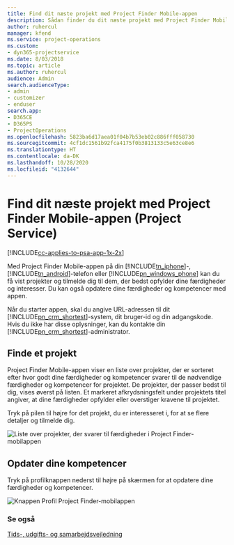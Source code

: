 ```yaml
---
title: Find dit næste projekt med Project Finder Mobile-appen
description: Sådan finder du dit næste projekt med Project Finder Mobile-appen til Project Service
author: ruhercul
manager: kfend
ms.service: project-operations
ms.custom:
- dyn365-projectservice
ms.date: 8/03/2018
ms.topic: article
ms.author: ruhercul
audience: Admin
search.audienceType:
- admin
- customizer
- enduser
search.app:
- D365CE
- D365PS
- ProjectOperations
ms.openlocfilehash: 5823ba6d17aea01f04b7b53eb02c886fff058730
ms.sourcegitcommit: 4cf1dc1561b92fca4175f0b3813133c5e63ce8e6
ms.translationtype: HT
ms.contentlocale: da-DK
ms.lasthandoff: 10/28/2020
ms.locfileid: "4132644"
---
```

# <a name="find-your-next-project-with-the-project-finder-mobile-app-project-service"></a>Find dit næste projekt med Project Finder Mobile-appen (Project Service)

[!INCLUDE[cc-applies-to-psa-app-1x-2x](../includes/cc-applies-to-psa-app-1x-2x.md)]

Med Project Finder Mobile-appen på din [!INCLUDE[tn_iphone](../includes/tn-iphone.md)]-, [!INCLUDE[tn_android](../includes/tn-android.md)]-telefon eller [!INCLUDE[pn_windows_phone](../includes/pn-windows-phone.md)] kan du få vist projekter og tilmelde dig til dem, der bedst opfylder dine færdigheder og interesser. Du kan også opdatere dine færdigheder og kompetencer med appen.  
  
 Når du starter appen, skal du angive URL-adressen til dit [!INCLUDE[pn_crm_shortest](../includes/pn-crm-shortest.md)]-system, dit bruger-id og din adgangskode. Hvis du ikke har disse oplysninger, kan du kontakte din [!INCLUDE[pn_crm_shortest](../includes/pn-crm-shortest.md)]-administrator.  
  
## <a name="find-a-project"></a>Finde et projekt  
 Project Finder Mobile-appen viser en liste over projekter, der er sorteret efter hvor godt dine færdigheder og kompetencer svarer til de nødvendige færdigheder og kompetencer for projektet. De projekter, der passer bedst til dig, vises øverst på listen. Et markeret afkrydsningsfelt under projektets titel angiver, at dine færdigheder opfylder eller overstiger kravene til projektet.  
  
 Tryk på pilen til højre for det projekt, du er interesseret i, for at se flere detaljer og tilmelde dig.  
  
 ![Liste over projekter, der svarer til færdigheder i Project Finder-mobilappen](../psa/media/project-service-project-finder-list.png "Liste over projekter, der svarer til færdigheder i Project Finder-mobilappen")  
  
## <a name="update-your-skills"></a>Opdater dine kompetencer  
 Tryk på profilknappen nederst til højre på skærmen for at opdatere dine færdigheder og kompetencer.  
  
 ![Knappen Profil Project Finder-mobilappen](../psa/media/project-service-project-finder-profile.png "Knappen Profil Project Finder-mobilappen")  
  
### <a name="see-also"></a>Se også  
 [Tids-, udgifts- og samarbejdsvejledning](../psa/time-expense-collaboration-guide.md)
